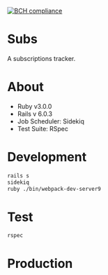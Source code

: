 [![BCH compliance](https://bettercodehub.com/edge/badge/kcamcam/subs?branch=master&token=d08e95874186b52849dd864c35495d31829e0dc9)](https://bettercodehub.com/)
# Subs
A subscriptions tracker.

# About
- Ruby v3.0.0
- Rails v 6.0.3
- Job Scheduler: Sidekiq
- Test Suite: RSpec

# Development
```bash
rails s
sidekiq
ruby ./bin/webpack-dev-server9
```

# Test
```bash
rspec
```
# Production